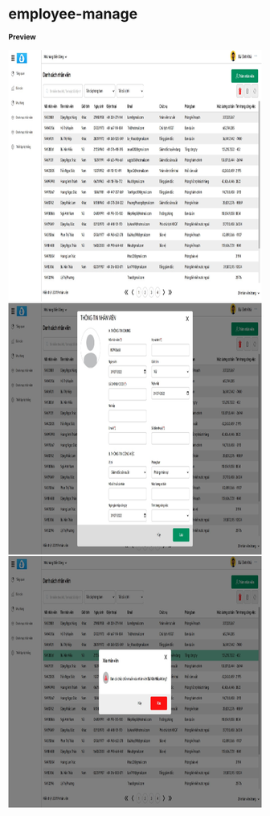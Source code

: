 # employee-manage

#### Preview 
<div display='flex' flex-direction='column'>
<img src='./ui/assets/screenshots/screenshot1.png' height='500'>
<img src='./ui/assets/screenshots/screenshot2.png' height='500'>
<img src='./ui/assets/screenshots/screenshot3.png' height='500'>
  </div>
